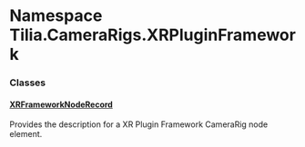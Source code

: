 # Namespace Tilia.CameraRigs.XRPluginFramework

### Classes

#### [XRFrameworkNodeRecord]

Provides the description for a XR Plugin Framework CameraRig node element.

[XRFrameworkNodeRecord]: XRFrameworkNodeRecord.md
